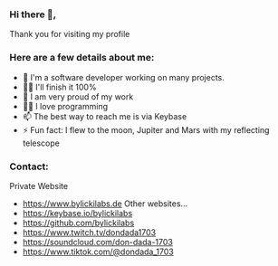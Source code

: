 ### Hi there 👋, 
Thank you for visiting my profile

### Here are a few details about me:
- 🔭 I'm a software developer working on many projects.
- 🕵️‍♀️ I'll finish it 100%
- 🧸 I am very proud of my work
- 🧑‍💻 I love programming
- 📫 The best way to reach me is via Keybase
- ⚡ Fun fact: I flew to the moon, Jupiter and Mars with my reflecting telescope
### Contact:
Private Website
- https://www.bylickilabs.de
Other websites...
- https://keybase.io/bylickilabs
- https://github.com/bylickilabs
- https://www.twitch.tv/dondada1703
- https://soundcloud.com/don-dada-1703
- https://www.tiktok.com/@dondada_1703

<!--
**bylickilabs/bylickilabs** is a ✨ _special_ ✨ repository because its `README.md` (this file) appears on your GitHub profile.
Here are some ideas to get you started:
-->
